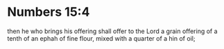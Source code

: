 # Numbers 15:4

then he who brings his offering shall offer to the Lord a grain offering of a tenth of an ephah of fine flour, mixed with a quarter of a hin of oil;
